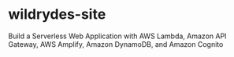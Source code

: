 # wildrydes-site

Build a Serverless Web Application
with AWS Lambda, Amazon API Gateway, AWS Amplify, Amazon DynamoDB, and Amazon Cognito
